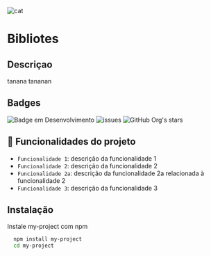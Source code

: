 ![cat](https://user-images.githubusercontent.com/111311197/185463944-dc50e0a4-33a2-4b94-a7d8-ab6120d5bafe.jpeg)

# Bibliotes

## Descriçao

tanana tananan

## Badges

![Badge em Desenvolvimento](http://img.shields.io/static/v1?label=STATUS&message=EM%20DESENVOLVIMENTO&color=GREEN&style=for-the-badge)
![issues](https://img.shields.io/github/issues/fernandamachado1/exemple-rdmd?style=for-the-badge)
![GitHub Org's stars](https://img.shields.io/github/stars/fernandamachado1/exemple-rdmd?style=for-the-badge)

## :hammer: Funcionalidades do projeto

- `Funcionalidade 1`: descrição da funcionalidade 1
- `Funcionalidade 2`: descrição da funcionalidade 2
- `Funcionalidade 2a`: descrição da funcionalidade 2a relacionada à funcionalidade 2
- `Funcionalidade 3`: descrição da funcionalidade 3


## Instalação

Instale my-project com npm

```bash
  npm install my-project
  cd my-project
```
    
